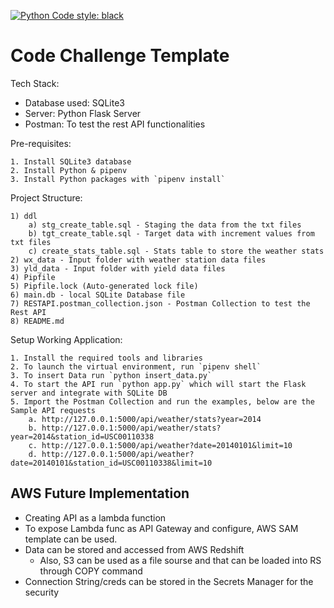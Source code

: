 [![Python Code style: black](https://img.shields.io/badge/code%20style-black-000000.svg)](https://github.com/psf/black)

# Code Challenge Template

Tech Stack:
 - Database used: SQLite3
 - Server: Python Flask Server
 - Postman: To test the rest API functionalities

Pre-requisites:

    1. Install SQLite3 database
    2. Install Python & pipenv
    3. Install Python packages with `pipenv install`


Project Structure:

    1) ddl
        a) stg_create_table.sql - Staging the data from the txt files
        b) tgt_create_table.sql - Target data with increment values from txt files
        c) create_stats_table.sql - Stats table to store the weather stats
    2) wx_data - Input folder with weather station data files
    3) yld_data - Input folder with yield data files
    4) Pipfile
    5) Pipfile.lock (Auto-generated lock file)
    6) main.db - local SQLite Database file
    7) RESTAPI.postman_collection.json - Postman Collection to test the Rest API 
    8) README.md


Setup Working Application:

    1. Install the required tools and libraries
    2. To launch the virtual environment, run `pipenv shell`
    3. To insert Data run `python insert_data.py`
    4. To start the API run `python app.py` which will start the Flask server and integrate with SQLite DB
    5. Import the Postman Collection and run the examples, below are the Sample API requests
        a. http://127.0.0.1:5000/api/weather/stats?year=2014
        b. http://127.0.0.1:5000/api/weather/stats?year=2014&station_id=USC00110338
        c. http://127.0.0.1:5000/api/weather?date=20140101&limit=10
        d. http://127.0.0.1:5000/api/weather?date=20140101&station_id=USC00110338&limit=10


## AWS Future Implementation

- Creating API as a lambda function
- To expose Lambda func as API Gateway and configure, AWS SAM template can be used.
- Data can be stored and accessed from AWS Redshift
    - Also, S3 can be used as a file sourse and that can be loaded into RS through COPY command
- Connection String/creds can be stored in the Secrets Manager for the security
